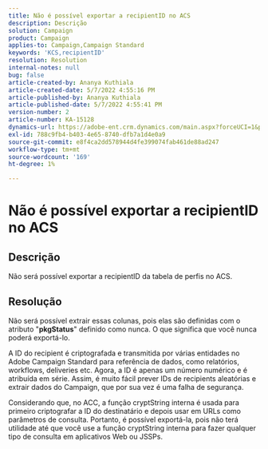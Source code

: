 ```yaml
---
title: Não é possível exportar a recipientID no ACS
description: Descrição
solution: Campaign
product: Campaign
applies-to: Campaign,Campaign Standard
keywords: 'KCS,recipientID'
resolution: Resolution
internal-notes: null
bug: false
article-created-by: Ananya Kuthiala
article-created-date: 5/7/2022 4:55:16 PM
article-published-by: Ananya Kuthiala
article-published-date: 5/7/2022 4:55:41 PM
version-number: 2
article-number: KA-15128
dynamics-url: https://adobe-ent.crm.dynamics.com/main.aspx?forceUCI=1&pagetype=entityrecord&etn=knowledgearticle&id=21040874-26ce-ec11-a7b5-0022480a8e40
exl-id: 788c9fb4-b403-4e65-8740-dfb7a1d4e0a9
source-git-commit: e8f4ca2dd578944d4fe399074fab461de88ad247
workflow-type: tm+mt
source-wordcount: '169'
ht-degree: 1%

---
```


# Não é possível exportar a recipientID no ACS

## Descrição


Não será possível exportar a recipientID da tabela de perfis no ACS.


## Resolução


Não será possível extrair essas colunas, pois elas são definidas com o atributo &quot;<b>pkgStatus</b>&quot; definido como nunca. O que significa que você nunca poderá exportá-lo.

A ID do recipient é criptografada e transmitida por várias entidades no Adobe Campaign Standard para referência de dados, como relatórios, workflows, deliveries etc. Agora, a ID é apenas um número numérico e é atribuída em série. Assim, é muito fácil prever IDs de recipients aleatórias e extrair dados do Campaign, que por sua vez é uma falha de segurança.

Considerando que, no ACC, a função cryptString interna é usada para primeiro criptografar a ID do destinatário e depois usar em URLs como parâmetros de consulta. Portanto, é possível exportá-la, pois não terá utilidade até que você use a função cryptString interna para fazer qualquer tipo de consulta em aplicativos Web ou JSSPs.
